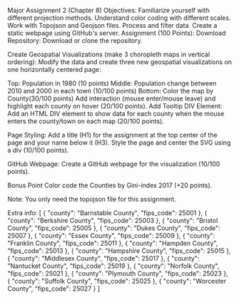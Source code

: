 Major Assignment 2 (Chapter 8)
Objectives:
Familiarize yourself with different projection methods.
Understand color coding with different scales.
Work with Topojson and Geojson files.
Process and filter data.
Create a static webpage using GitHub's server.
Assignment (100 Points):
Download Repository: Download or clone the repository.

Create Geospatial Visualizations (make 3 choropleth maps in vertical ordering): Modify the data and create three new geospatial visualizations on one horizontally centered page:

Top: Population in 1980 (10 points)
Middle: Population change between 2010 and 2000 in each town (10/100 points)
Bottom: Color the map by County(30/100 points)
Add interaction (mouse enter/mouse leave) and highlight each county on hover (20/100 points).
Add Tooltip DIV Element: Add an HTML DIV element to show data for each county when the mouse enters the county/town on each map (20/100 points).

Page Styling: Add a title (H1) for the assignment at the top center of the page and your name below it (H3). Style the page and center the SVG using a div (10/100 points).

GitHub Webpage: Create a GitHub webpage for the visualization (10/100 points).

Bonus Point Color code the Counties by Gini-index 2017 (+20 points).

Note: You only need the topojson file for this assignment.

Extra info: [ { "county": "Barnstable County", "fips_code": 25001 }, { "county": "Berkshire County", "fips_code": 25003 }, { "county": "Bristol County", "fips_code": 25005 }, { "county": "Dukes County", "fips_code": 25007 }, { "county": "Essex County", "fips_code": 25009 }, { "county": "Franklin County", "fips_code": 25011 }, { "county": "Hampden County", "fips_code": 25013 }, { "county": "Hampshire County", "fips_code": 25015 }, { "county": "Middlesex County", "fips_code": 25017 }, { "county": "Nantucket County", "fips_code": 25019 }, { "county": "Norfolk County", "fips_code": 25021 }, { "county": "Plymouth County", "fips_code": 25023 }, { "county": "Suffolk County", "fips_code": 25025 }, { "county": "Worcester County", "fips_code": 25027 } ]
